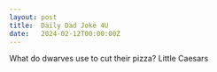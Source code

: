 ```yaml
---
layout: post
title:  Daily Dad Joke 4U
date:   2024-02-12T00:00:00Z
---
```

What do dwarves use to cut their pizza? Little Caesars
